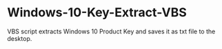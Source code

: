 # Windows-10-Key-Extract-VBS
VBS script extracts Windows 10 Product Key and saves it as txt file to the desktop.
